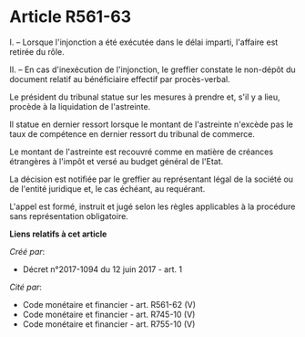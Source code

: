 # Article R561-63

I. – Lorsque l'injonction a été exécutée dans le délai imparti, l'affaire est retirée du rôle.

II. – En cas d'inexécution de l'injonction, le greffier constate le non-dépôt du document relatif au bénéficiaire effectif
par procès-verbal.

Le président du tribunal statue sur les mesures à prendre et, s'il y a lieu, procède à la liquidation de l'astreinte.

Il statue en dernier ressort lorsque le montant de l'astreinte n'excède pas le taux de compétence en dernier ressort du
tribunal de commerce.

Le montant de l'astreinte est recouvré comme en matière de créances étrangères à l'impôt et versé au budget général de
l'Etat.

La décision est notifiée par le greffier au représentant légal de la société ou de l'entité juridique et, le cas échéant, au
requérant.

L'appel est formé, instruit et jugé selon les règles applicables à la procédure sans représentation obligatoire.

**Liens relatifs à cet article**

_Créé par_:

  - Décret n°2017-1094 du 12 juin 2017 - art. 1

_Cité par_:

  - Code monétaire et financier - art. R561-62 (V)
  - Code monétaire et financier - art. R745-10 (V)
  - Code monétaire et financier - art. R755-10 (V)
